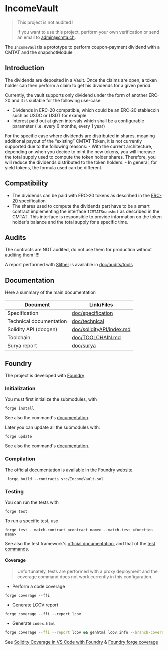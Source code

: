 # IncomeVault

> This project is not audited !
>
> If you want to use this project, perform your own verification or send an email to [admin@cmta.ch](mailto:admin@cmta.ch).

The `IncomeVault`is  a prototype to perform coupon-payment dividend with a CMTAT and the snapshotModule

## Introduction

The dividends are deposited in a Vault. Once the claims are open, a token holder can then perform a claim to get his dividends for a given period.

Currently, the vault supports only dividend under the form of another ERC-20 and it is suitable for the following use-case:

- Dividends in ERC-20 compatible, which could be an ERC-20 stablecoin such as USDC or USDT for example
- Interest paid out at given intervals which shall be a configurable parameter (i.e. every 6 months, every 1 year)

For the specific case where dividends are distributed in shares, meaning additional payout of the “existing” CMTAT Token, it is not currently supported due to the following reasons:
\- With the current architecture, depending on when you decide to mint the new tokens, you will increase the total supply used to compute the token holder shares. Therefore, you will reduce the dividends distributed to the token holders.
\- In general, for yield tokens, the formula used can be different.

## Compatibility

- The dividends can be paid with ERC-20 tokens as described in the [ERC-20](https://eips.ethereum.org/EIPS/eip-20) specification
- The shares used to compute the dividends part have to be a smart contract implementing the interface `ICMTATSnapshot` as described in the CMTAT. This interface is responsible to provide information on the  token holder's balance and the total supply for a specific time.

## Audits

The contracts are NOT audited, do not use them for production without auditing them !!!!

A report performed with [Slither](https://github.com/crytic/slither) is available in [doc/audits/tools](./doc/audits/tools/slither-report.md)

## Documentation

Here a summary of the main documentation

| Document                | Link/Files                                             |
| ----------------------- | ------------------------------------------------------ |
| Specification           | [doc/specification](./doc/specification)               |
| Technical documentation | [doc/technical](./doc/technical)                       |
| Solidity API (docgen)   | [doc/solidityAPI/index.md](./doc/solidityAPI/index.md) |
| Toolchain               | [doc/TOOLCHAIN.md](./doc/TOOLCHAIN.md)                 |
| Surya report            | [doc/surya](./doc/surya/)                              |

## Foundry

The project is developed with [Foundry](https://book.getfoundry.sh)

### Initialization

You must first initialize the submodules, with

```
forge install
```

See also the command's [documentation](https://book.getfoundry.sh/reference/forge/forge-install).

Later you can update all the submodules with:

```
forge update
```

See also the command's [documentation](https://book.getfoundry.sh/reference/forge/forge-update).



### Compilation

The official documentation is available in the Foundry [website](https://book.getfoundry.sh/reference/forge/build-commands) 

```
 forge build --contracts src/IncomeVault.sol
```

### Testing

You can run the tests with

```
forge test
```

To run a specific test, use

```
forge test --match-contract <contract name> --match-test <function name>
```

See also the test framework's [official documentation](https://book.getfoundry.sh/forge/tests), and that of the [test commands](https://book.getfoundry.sh/reference/forge/test-commands).

#### Coverage

> Unfortunately, tests are performed with a proxy deployment and the coverage command does not work currently in this configuration.

* Perform a code coverage

```
forge coverage --ffi
```

* Generate LCOV report

```
forge coverage --ffi --report lcov
```

- Generate `index.html`

```bash
forge coverage --ffi --report lcov && genhtml lcov.info --branch-coverage --output-dir coverage
```

See [Solidity Coverage in VS Code with Foundry](https://mirror.xyz/devanon.eth/RrDvKPnlD-pmpuW7hQeR5wWdVjklrpOgPCOA-PJkWFU) &  [Foundry forge coverage](https://www.rareskills.io/post/foundry-forge-coverage)
